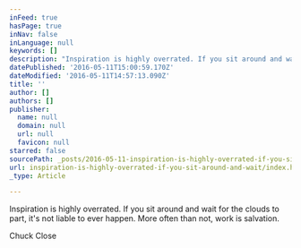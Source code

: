 ```yaml
---
inFeed: true
hasPage: true
inNav: false
inLanguage: null
keywords: []
description: "Inspiration is highly overrated. If you sit around and wait for the clouds to part, it's not liable to ever happen. More often than not, work is salvation."
datePublished: '2016-05-11T15:00:59.170Z'
dateModified: '2016-05-11T14:57:13.090Z'
title: ''
author: []
authors: []
publisher:
  name: null
  domain: null
  url: null
  favicon: null
starred: false
sourcePath: _posts/2016-05-11-inspiration-is-highly-overrated-if-you-sit-around-and-wait.md
url: inspiration-is-highly-overrated-if-you-sit-around-and-wait/index.html
_type: Article

---
```

Inspiration is highly overrated. If you sit around and wait for the clouds to part, it's not liable to ever happen. More often than not, work is salvation.

Chuck Close